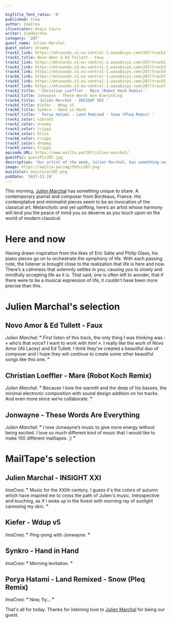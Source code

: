 ```yaml
---

bigTitle_font_ratio: '6'
published: true
author: ImaCrea
illustrator: Anais Caura
writer: Siddhartha
category: '287'
guest_name: Julien Marchal
guest_color: dreamy
track1_link: https://mtsounds.s3.eu-central-1.wasabisys.com/287/track1.mp3
track1_title: Novo Amor & Ed Tullett - Faux
track2_link: https://mtsounds.s3.eu-central-1.wasabisys.com/287/track2.mp3
track3_link: https://mtsounds.s3.eu-central-1.wasabisys.com/287/track3.mp3
track4_link: https://mtsounds.s3.eu-central-1.wasabisys.com/287/track4.mp3
track6_link: https://mtsounds.s3.eu-central-1.wasabisys.com/287/track7.mp3
track5_link: https://mtsounds.s3.eu-central-1.wasabisys.com/287/track5.mp3
track7_link: https://mtsounds.s3.eu-central-1.wasabisys.com/287/track7.mp3
track2_title: ' Christian Loeffler - Mare (Robot Koch Remix) '
track3_title: Jonwayne - These Words Are Everything
track4_title: 'Julien Marchal - INSIGHT XXI '
track5_title: Kiefer - Wdup v5
track6_title: Synkro - Hand in Hand
track7_title: ' Porya Hatami - Land Remixed - Snow (Pleq Remix) '
track1_color: vibrant
track2_color: dreamy
track3_color: trippy
track4_color: bliss
track6_color: trippy
track7_color: dreamy
track5_color: trippy
episode_URL: https://www.mailta.pe/287/julien-marchal/
guestPic: guestPic287.jpg
description: 'Our artist of the week, Julien Marchal, has something unique to share. A contemporary pianist and composer from Bordeaux, France. His contemplative and minimalist pieces seem to be an invocation of the classical art. Melancholic and yet uplifting, here’s an artist whose harmony will lend you the peace of mind you so deserve as you touch upon on the world of modern classical. '
image: https://mailta.pe/img/fbPic287.png
musiColor: musiColor287.png
pubDate: '2017-11-19'
---
```

This morning, [Julien Marchal](https://julienmarchal.bandcamp.com/) has something unique to share. A contemporary pianist and composer from Bordeaux, France. His contemplative and minimalist pieces seem to be an invocation of the classical art. Melancholic and yet uplifting, here’s an artist whose harmony will lend you the peace of mind you so deserve as you touch upon on the world of modern classical. 


# Here and now

Having drawn inspiration from the likes of Eric Satie and Philip Glass, his piano pieces go on to orchestrate the symphony of life. With each passing note, the listener is brought close to the realization that life is here and now. There’s a calmness that solemnly settles in you; causing you to slowly and mindfully accepting life as it is. That said, one is often left to wonder, that if there were to be a musical expression of life, it couldn’t have been more precise than this. 


# Julien Marchal's selection

## Novo Amor & Ed Tullett - Faux
_Julien Marchal_: **"** First listen of this track, the only thing I was thinking was : « who’s that voice? I want to work with him! ». I really like the work of Novo Amor (Ali Lacey) and Ed Tullett. I think they’ve created a beautiful duo of composer and I hope they will continue to create some other beautiful songs like this one. **"** 

##  Christian Loeffler - Mare (Robot Koch Remix) 
_Julien Marchal_: **"** Because I love the warmth and the deep of his basses, the minimal electronic composition with sound design addition on his tracks. And even more since we’re collaborate.  **"** 

## Jonwayne - These Words Are Everything
_Julien Marchal_: **"** I love Jonwayne’s music to give more energy without being excited. I love so much different kind of music that I would like to make 100 different mailtapes. ;)  **"** 


# MailTape's selection

## Julien Marchal - INSIGHT XXI 
_ImaCrea_: **"** Music for the XXIth century. I guess it's the colors of autumn which have inspired me to cross the path of Julien's music. Introspective and touching, as if I woke up in the forest with morning ray of sunlight caressing my skin. **"** 

## Kiefer - Wdup v5
_ImaCrea_: **"** Ping-pong with Jonwayne. **"** 

## Synkro - Hand in Hand
_ImaCrea_: **"** Morning levitation. **"** 

##  Porya Hatami - Land Remixed - Snow (Pleq Remix) 
_ImaCrea_: **"** Now, fly... **"** 

That's all for today. Thanks for listening love to [Julien Marchal](https://julienmarchal.bandcamp.com/) for being our guest.
